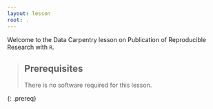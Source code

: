 ```yaml
---
layout: lesson
root: .
---
```

Welcome to the Data Carpentry lesson on Publication of Reproducible Research with `R`.

> ## Prerequisites
>
> There is no software required for this lesson.
>
{: .prereq}

